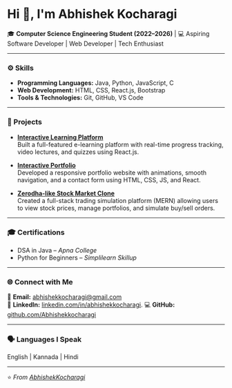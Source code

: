 # Hi 👋, I'm Abhishek Kocharagi  
🎓 **Computer Science Engineering Student (2022–2026)** |
💻 Aspiring Software Developer | Web Developer | Tech Enthusiast  

---

### ⚙️ Skills  
- **Programming Languages:** Java, Python, JavaScript, C  
- **Web Development:** HTML, CSS, React.js, Bootstrap  
- **Tools & Technologies:** Git, GitHub, VS Code  

---

### 🚀 Projects  
- **[Interactive Learning Platform](https://github.com/Abhishekkocharagi/Interactive_Learning_platform)**  
  Built a full-featured e-learning platform with real-time progress tracking, video lectures, and quizzes using React.js.  

- **[Interactive Portfolio](https://github.com/Abhishekkocharagi/Interactive_portfolio)**  
  Developed a responsive portfolio website with animations, smooth navigation, and a contact form using HTML, CSS, JS, and React.  

- **[Zerodha-like Stock Market Clone](https://github.com/Abhishekkocharagi)**  
  Created a full-stack trading simulation platform (MERN) allowing users to view stock prices, manage portfolios, and simulate buy/sell orders.  

---

### 🎓 Certifications  
- DSA in Java – *Apna College*  
- Python for Beginners – *Simplilearn Skillup*  

---

### 🌐 Connect with Me  
📧 **Email:** [abhishekkocharagi@gmail.com](mailto:abhishekkocharagi@gmail.com)  
💼 **LinkedIn:** [linkedin.com/in/abhishekkocharagi](https://www.linkedin.com/in/abhishek-kocharagi/).
💻 **GitHub:** [github.com/Abhishekkocharagi](https://github.com/Abhishekkocharagi)  

---

### 🗣️ Languages I Speak  
English | Kannada | Hindi  

--- 

⭐ *From [AbhishekKocharagi](https://github.com/Abhishekkocharagi)*
